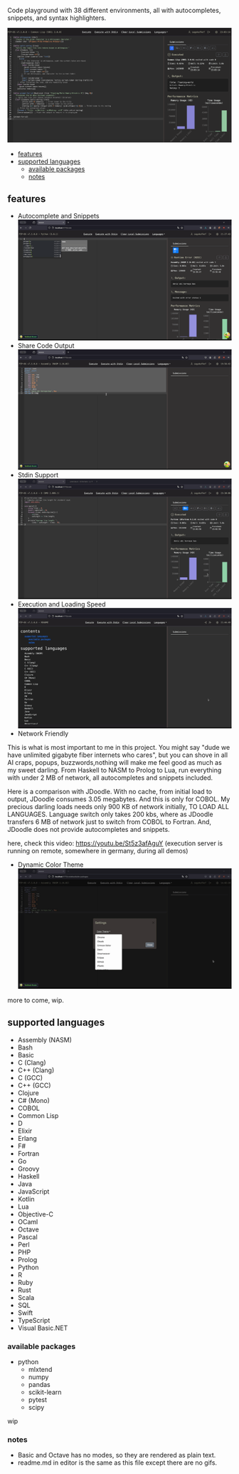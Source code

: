 Code playground with 38 different environments, all with autocompletes, snippets, and syntax highlighters.

![alt text](static/main.png)

- [features](#features)
- [supported languages](#supported-languages)
  - [available packages](#available-packages)
  - [notes](#notes)

## features

- Autocomplete and Snippets
![demo autocomplete](static/autocomplete-1.gif)
- Share Code Output
![demo share code](static/share.gif)
- Stdin Support
![demo stdin](static/stdin.gif)
- Execution and Loading Speed
![demo execution](static/exec.gif)
- Network Friendly

This is what is most important to me in this project. You might say "dude we have unlimited gigabyte fiber internets who cares", but you can shove in all AI craps, popups, buzzwords,nothing will make me feel good as much as my sweet darling. From Haskell to NASM to Prolog to Lua, run everything with under 2 MB of network, all autocompletes and snippets included.

Here is a comparison with JDoodle. With no cache, from initial load to output, JDoodle consumes 3.05 megabytes. And this is only for COBOL. My precious darling loads needs only 900 KB of network initially, 
TO LOAD ALL LANGUAGES. Language switch only takes 200 kbs, where as JDoodle transfers 6 MB of network just to switch from COBOL to Fortran. And, JDoodle does not provide autocompletes and snippets.

here, check this video: https://youtu.be/St5z3afAguY (execution server is running on remote, somewhere in germany, during all demos)
- Dynamic Color Theme
![demo theme](static/theme.gif)

more to come, wip.

## supported languages

- Assembly (NASM)
- Bash
- Basic
- C (Clang)
- C++ (Clang)
- C (GCC)
- C++ (GCC)
- Clojure
- C# (Mono)
- COBOL
- Common Lisp
- D
- Elixir
- Erlang
- F#
- Fortran
- Go
- Groovy
- Haskell
- Java
- JavaScript
- Kotlin
- Lua
- Objective-C
- OCaml
- Octave
- Pascal
- Perl
- PHP
- Prolog
- Python
- R
- Ruby
- Rust
- Scala
- SQL
- Swift
- TypeScript
- Visual Basic.NET

### available packages

- python
  - mlxtend
  - numpy
  - pandas
  - scikit-learn
  - pytest
  - scipy

wip

### notes

- Basic and Octave has no modes, so they are rendered as plain text.
- readme.md in editor is the same as this file except there are no gifs.